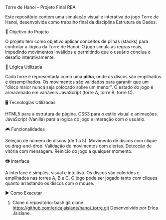 Torre de Hanoi – Projeto Final REA

Este repositório contém uma simulação visual e interativa do jogo Torre de Hanoi, desenvolvida como trabalho final da disciplina Estrutura de Dados.

🎯 Objetivo do Projeto

O projeto tem como objetivo aplicar conceitos de pilhas (stacks) para controlar a lógica da Torre de Hanoi. O jogo simula as regras reais, impedindo movimentos inválidos e permitindo que o usuário conclua o desafio interativamente.

🧠 Lógica Utilizada

Cada torre é representada como uma **pilha**, onde os discos são empilhados e desempilhados.
Os movimentos são validados para garantir que um "disco maior nunca seja colocado sobre um menor".
O estado do jogo é armazenado em variáveis JavaScript (torre A, torre B, torre C).

🖥️ Tecnologias Utilizadas

HTML5 para a estrutura da página.
CSS3 para o estilo visual e animações.
JavaScript (Vanilla) para a lógica do jogo e interação com o usuário.

🎮 Funcionalidades

Seleção de número de discos (de 1 a 5).
Movimento de discos com clique ou drag-and-drop.
Validação de movimentos com alertas.
Detecção de vitória com mensagem.
Reinício do jogo a qualquer momento.

📷 Interface

A interface é simples, visual e intuitiva. Os discos são coloridos e empilhados nas torres A, B e C. O jogo pode ser jogado tanto com cliques quanto arrastando os discos com o mouse.

▶️ Como Executar

1. Clone o repositório:
   bash
   git clone https://github.com/ericajaislane/hanoi_torre.git
Desenvolvido por Erica Jaislane.

